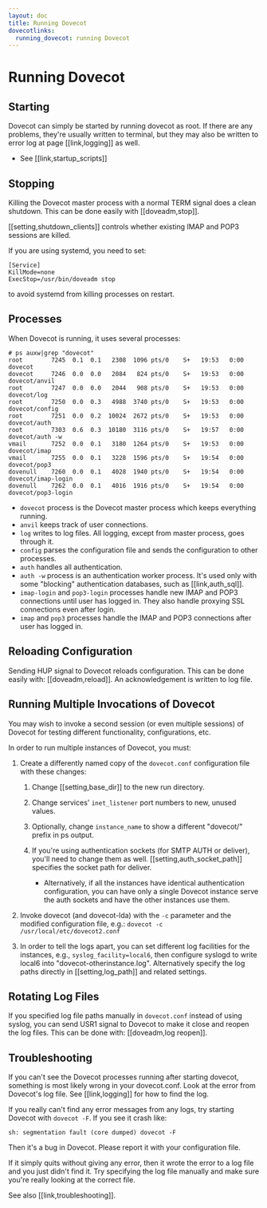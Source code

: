 ```yaml
---
layout: doc
title: Running Dovecot
dovecotlinks:
  running_dovecot: running Dovecot
---
```


# Running Dovecot

## Starting

Dovecot can simply be started by running dovecot as root. If there are any
problems, they're usually written to terminal, but they may also be written
to error log at page [[link,logging]] as well.

* See [[link,startup_scripts]]

## Stopping

Killing the Dovecot master process with a normal TERM signal does a clean
shutdown. This can be done easily with [[doveadm,stop]].

[[setting,shutdown_clients]] controls whether existing IMAP and POP3
sessions are killed.

If you are using systemd, you need to set:

```
[Service]
KillMode=none
ExecStop=/usr/bin/doveadm stop
```

to avoid systemd from killing processes on restart.

## Processes

When Dovecot is running, it uses several processes:

```console
# ps auxw|grep "dovecot"
root        7245  0.1  0.1   2308  1096 pts/0    S+   19:53   0:00 dovecot
dovecot     7246  0.0  0.0   2084   824 pts/0    S+   19:53   0:00 dovecot/anvil
root        7247  0.0  0.0   2044   908 pts/0    S+   19:53   0:00 dovecot/log
root        7250  0.0  0.3   4988  3740 pts/0    S+   19:53   0:00 dovecot/config
root        7251  0.0  0.2  10024  2672 pts/0    S+   19:53   0:00 dovecot/auth
root        7303  0.6  0.3  10180  3116 pts/0    S+   19:57   0:00 dovecot/auth -w
vmail       7252  0.0  0.1   3180  1264 pts/0    S+   19:53   0:00 dovecot/imap
vmail       7255  0.0  0.1   3228  1596 pts/0    S+   19:54   0:00 dovecot/pop3
dovenull    7260  0.0  0.1   4028  1940 pts/0    S+   19:54   0:00 dovecot/imap-login
dovenull    7262  0.0  0.1   4016  1916 pts/0    S+   19:54   0:00 dovecot/pop3-login
```

* `dovecot` process is the Dovecot master process which keeps everything
  running.
* `anvil` keeps track of user connections.
* `log` writes to log files. All logging, except from master process, goes
  through it.
* `config` parses the configuration file and sends the configuration to
  other processes.
* `auth` handles all authentication.
* `auth -w` process is an authentication worker process. It's used only
  with some "blocking" authentication databases, such as [[link,auth_sql]].
* `imap-login` and `pop3-login` processes handle new IMAP and POP3
  connections until user has logged in. They also handle proxying SSL
  connections even after login.
* `imap` and `pop3` processes handle the IMAP and POP3 connections after
  user has logged in.


## Reloading Configuration

Sending HUP signal to Dovecot reloads configuration. This can be done
easily with: [[doveadm,reload]]. An acknowledgement is written to log file.

## Running Multiple Invocations of Dovecot

You may wish to invoke a second session (or even multiple sessions) of
Dovecot for testing different functionality, configurations, etc.

In order to run multiple instances of Dovecot, you must:

1. Create a differently named copy of the `dovecot.conf` configuration file
   with these changes:

   1. Change [[setting,base_dir]] to the new run directory.

   2. Change services' `inet_listener` port numbers to new, unused values.

   3. Optionally, change `instance_name` to show a different "dovecot/"
      prefix in ps output.

   4. If you're using authentication sockets (for SMTP AUTH or deliver),
      you'll need to change them as well. [[setting,auth_socket_path]]
      specifies the socket path for deliver.

      * Alternatively, if all the instances have identical authentication
        configuration, you can have only a single Dovecot instance serve
        the auth sockets and have the other instances use them.

2. Invoke dovecot (and dovecot-lda) with the `-c` parameter and the
   modified configuration file, e.g.: `dovecot -c /usr/local/etc/dovecot2.conf`

3. In order to tell the logs apart, you can set different log facilities
   for the instances, e.g., `syslog_facility=local6`, then configure syslogd
   to write local6 into "dovecot-otherinstance.log". Alternatively specify
   the log paths directly in [[setting,log_path]] and related settings.

## Rotating Log Files

If you specified log file paths manually in `dovecot.conf` instead of
using syslog, you can send USR1 signal to Dovecot to make it close and
reopen the log files. This can be done with: [[doveadm,log reopen]].

## Troubleshooting

If you can't see the Dovecot processes running after starting dovecot,
something is most likely wrong in your dovecot.conf. Look at the error from
Dovecot's log file. See [[link,logging]] for how to find the log.

If you really can't find any error messages from any logs, try starting
Dovecot with `dovecot -F`. If you see it crash like:

`sh: segmentation fault (core dumped) dovecot -F`

Then it's a bug in Dovecot. Please report it with your configuration file.

If it simply quits without giving any error, then it wrote the error to a
log file and you just didn't find it. Try specifying the log file manually
and make sure you're really looking at the correct file.

See also [[link,troubleshooting]].
